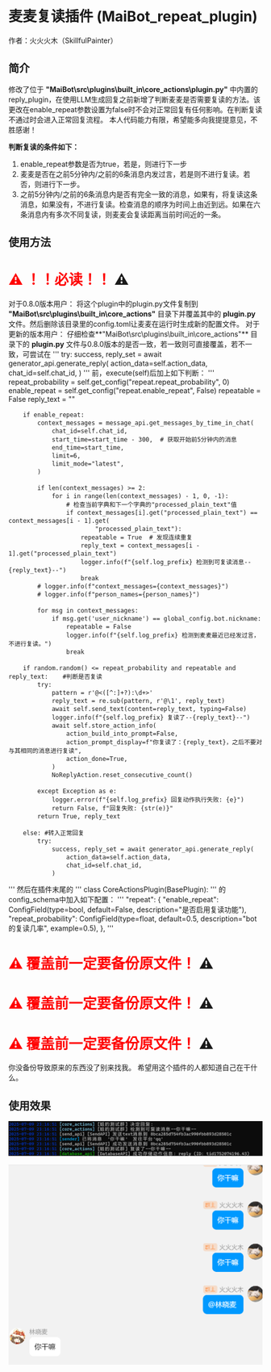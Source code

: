 # 麦麦复读插件 (MaiBot_repeat_plugin)
作者：火火火木（SkillfulPainter）

## 简介
修改了位于 **"MaiBot\src\plugins\built_in\core_actions\plugin.py"** 中内置的reply_plugin，在使用LLM生成回复之前新增了判断麦麦是否需要复读的方法。该更改在enable_repeat参数设置为false时不会对正常回复有任何影响。在判断复读不通过时会进入正常回复流程。
本人代码能力有限，希望能多向我提提意见，不胜感谢！

**判断复读的条件如下：**
1. enable_repeat参数是否为true，若是，则进行下一步
2. 麦麦是否在之前5分钟内/之前的6条消息内发过言，若是则不进行复读。若否，则进行下一步。
3. 之前5分钟内/之前的6条消息内是否有完全一致的消息，如果有，将复读这条消息，如果没有，不进行复读。检查消息的顺序为时间上由近到远。如果在六条消息内有多次不同复读，则麦麦会复读距离当前时间近的一条。

## 使用方法
# <span style="color:red">⚠️ ！！必读！！</span> ⚠️
对于0.8.0版本用户：
将这个plugin中的plugin.py文件复制到 **"MaiBot\src\plugins\built_in\core_actions"** 目录下并覆盖其中的 **plugin.py** 文件。然后删除该目录里的config.toml让麦麦在运行时生成新的配置文件。
对于更新的版本用户：
仔细检查**"MaiBot\src\plugins\built_in\core_actions"** 目录下的 **plugin.py** 文件与0.8.0版本的是否一致，若一致则可直接覆盖，若不一致，可尝试在
'''
try:
        success, reply_set = await generator_api.generate_reply(
        action_data=self.action_data,
        chat_id=self.chat_id,
        )
'''
前，execute(self)后加上如下判断：
'''
        repeat_probability = self.get_config("repeat.repeat_probability", 0)
        enable_repeat = self.get_config("repeat.enable_repeat", False)
        repeatable = False
        reply_text = ""

        if enable_repeat:
            context_messages = message_api.get_messages_by_time_in_chat(
                chat_id=self.chat_id,
                start_time=start_time - 300,  # 获取开始前5分钟内的消息
                end_time=start_time,
                limit=6,
                limit_mode="latest",
            )

            if len(context_messages) >= 2:
                for i in range(len(context_messages) - 1, 0, -1):
                    # 检查当前字典和下一个字典的"processed_plain_text"值
                    if context_messages[i].get("processed_plain_text") == context_messages[i - 1].get(
                            "processed_plain_text"):
                        repeatable = True  # 发现连续重复
                        reply_text = context_messages[i - 1].get("processed_plain_text")
                        logger.info(f"{self.log_prefix} 检测到可复读消息--{reply_text}--")
                        break
            # logger.info(f"context_messages={context_messages}")
            # logger.info(f"person_names={person_names}")

            for msg in context_messages:
                if msg.get('user_nickname') == global_config.bot.nickname:
                    repeatable = False
                    logger.info(f"{self.log_prefix} 检测到麦麦最近已经发过言，不进行复读。")
                    break

        if random.random() <= repeat_probability and repeatable and reply_text:    #判断是否复读
            try:
                pattern = r'@<([^:]+?):\d+>'
                reply_text = re.sub(pattern, r'@\1', reply_text)
                await self.send_text(content=reply_text, typing=False)
                logger.info(f"{self.log_prefix} 复读了--{reply_text}--")
                await self.store_action_info(
                    action_build_into_prompt=False,
                    action_prompt_display=f"你复读了：{reply_text}，之后不要对与其相同的消息进行复读",
                    action_done=True,
                )
                NoReplyAction.reset_consecutive_count()

            except Exception as e:
                logger.error(f"{self.log_prefix} 回复动作执行失败: {e}")
                return False, f"回复失败: {str(e)}"
            return True, reply_text

        else: #转入正常回复
            try:
                success, reply_set = await generator_api.generate_reply(
                    action_data=self.action_data,
                    chat_id=self.chat_id,
                )
'''
然后在插件末尾的
'''
class CoreActionsPlugin(BasePlugin):
'''
的config_schema中加入如下配置：
'''
"repeat": {
            "enable_repeat": ConfigField(type=bool, default=False, description="是否启用复读功能"),
            "repeat_probability": ConfigField(type=float, default=0.5, description="bot的复读几率", example=0.5),
        },
'''

# <span style="color:red">⚠️ 覆盖前一定要备份原文件！</span> ⚠️
# <span style="color:red">⚠️ 覆盖前一定要备份原文件！</span> ⚠️
# <span style="color:red">⚠️ 覆盖前一定要备份原文件！</span> ⚠️
你没备份导致原来的东西没了别来找我。
希望用这个插件的人都知道自己在干什么。

## 使用效果
![控制台输出](images/log_output.png)

![对话效果](images/chat.png)




